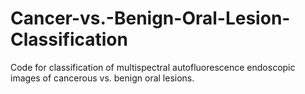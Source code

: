 # Cancer-vs.-Benign-Oral-Lesion-Classification
Code for classification of multispectral autofluorescence endoscopic images of cancerous vs. benign oral lesions.
